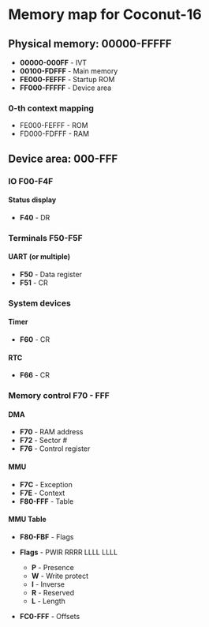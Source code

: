 # Memory map for Coconut-16

## Physical memory: 00000-FFFFF

+ **00000-000FF** - IVT
+ **00100-FDFFF** - Main memory
+ **FE000-FEFFF** - Startup ROM
+ **FF000-FFFFF** - Device area

### 0-th context mapping
+ FE000-FEFFF - ROM
+ FD000-FDFFF - RAM


## Device area: 000-FFF

### IO F00-F4F

#### Status display
+ **F40** - DR

### Terminals F50-F5F

#### UART (or multiple)
+ **F50** - Data register
+ **F51** - CR

### System devices 

#### Timer
+ **F60** - CR

#### RTC
+ **F66** - CR
  

### Memory control F70 - FFF

#### DMA
+ **F70** - RAM address
+ **F72** - Sector #
+ **F76** - Control register

#### MMU
+ **F7C** - Exception
+ **F7E** - Context
+ **F80-FFF** - Table

#### MMU Table 
+ **F80-FBF** - Flags
+ **Flags** - PWIR RRRR LLLL LLLL
    + **P** - Presence
    + **W** - Write protect
    + **I** - Inverse
    + **R** - Reserved
    + **L** - Length

+ **FC0-FFF** - Offsets
